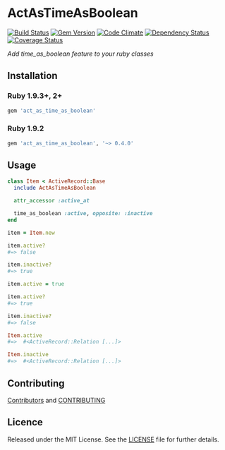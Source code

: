 # ActAsTimeAsBoolean

[![Build Status][travis_img]][travis_url]
[![Gem Version][fury_img]][fury_url]
[![Code Climate][code_climate_img]][code_climate_url]
[![Dependency Status][gemnasium_img]][gemnasium_url]
[![Coverage Status][coveralls_img]][coveralls_url]

_Add time_as_boolean feature to your ruby classes_

## Installation

### Ruby 1.9.3+, 2+

```ruby
gem 'act_as_time_as_boolean'
```

### Ruby 1.9.2

```ruby
gem 'act_as_time_as_boolean', '~> 0.4.0'
```

## Usage

```ruby
class Item < ActiveRecord::Base
  include ActAsTimeAsBoolean

  attr_accessor :active_at

  time_as_boolean :active, opposite: :inactive
end

item = Item.new

item.active?
#=> false

item.inactive?
#=> true

item.active = true

item.active?
#=> true

item.inactive?
#=> false

Item.active
#=>  #<ActiveRecord::Relation [...]>

Item.inactive
#=>  #<ActiveRecord::Relation [...]>
```

## Contributing

[Contributors](https://github.com/caedes/act_as_time_as_boolean/graphs/contributors) and [CONTRIBUTING](https://github.com/caedes/act_as_time_as_boolean/blob/master/CONTRIBUTING.md)

## Licence

Released under the MIT License. See the [LICENSE](https://github.com/caedes/act_as_time_as_boolean/blob/master/LICENSE.md) file for further details.

[travis_img]: https://travis-ci.org/caedes/act_as_time_as_boolean.png?branch=master
[travis_url]: https://travis-ci.org/caedes/act_as_time_as_boolean
[fury_img]: https://badge.fury.io/rb/act_as_time_as_boolean.png
[fury_url]: http://badge.fury.io/rb/act_as_time_as_boolean
[code_climate_img]: https://codeclimate.com/github/caedes/act_as_time_as_boolean.png
[code_climate_url]: https://codeclimate.com/github/caedes/act_as_time_as_boolean
[gemnasium_img]: https://gemnasium.com/caedes/act_as_time_as_boolean.png
[gemnasium_url]: https://gemnasium.com/caedes/act_as_time_as_boolean
[coveralls_img]: https://coveralls.io/repos/caedes/act_as_time_as_boolean/badge.png?branch=master
[coveralls_url]: https://coveralls.io/r/caedes/act_as_time_as_boolean?branch=master
